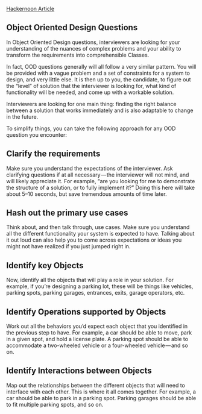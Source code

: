 [Hackernoon Article](https://hackernoon.com/the-top-10-object-oriented-design-interview-questions-developers-should-know-c7fc2e13ce39)

## Object Oriented Design Questions

In Object Oriented Design questions, interviewers are looking for your understanding of the nuances of complex problems and your ability to transform the requirements into comprehensible Classes.

In fact, OOD questions generally will all follow a very similar pattern. You will be provided with a vague problem and a set of constraints for a system to design, and very little else. It is then up to you, the candidate, to figure out the “level” of solution that the interviewer is looking for, what kind of functionality will be needed, and come up with a workable solution.

Interviewers are looking for one main thing: finding the right balance between a solution that works immediately and is also adaptable to change in the future.

To simplify things, you can take the following approach for any OOD question you encounter:

## Clarify the requirements

Make sure you understand the expectations of the interviewer. Ask clarifying questions if at all necessary — the interviewer will not mind, and will likely appreciate it. For example, “are you looking for me to demonstrate the structure of a solution, or to fully implement it?” Doing this here will take about 5–10 seconds, but save tremendous amounts of time later.

## Hash out the primary use cases

Think about, and then talk through, use cases. Make sure you understand all the different functionality your system is expected to have. Talking about it out loud can also help you to come across expectations or ideas you might not have realized if you just jumped right in.

## Identify key Objects

Now, identify all the objects that will play a role in your solution. For example, if you’re designing a parking lot, these will be things like vehicles, parking spots, parking garages, entrances, exits, garage operators, etc.

## Identify Operations supported by Objects

Work out all the behaviors you’d expect each object that you identified in the previous step to have. For example, a car should be able to move, park in a given spot, and hold a license plate. A parking spot should be able to accommodate a two-wheeled vehicle or a four-wheeled vehicle — and so on.

## Identify Interactions between Objects

Map out the relationships between the different objects that will need to interface with each other. This is where it all comes together. For example, a car should be able to park in a parking spot. Parking garages should be able to fit multiple parking spots, and so on.
